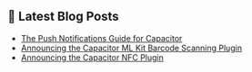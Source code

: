 

<!--

**Here are some ideas to get you started:**

🙋‍♀️ A short introduction - what is your organization all about?
🌈 Contribution guidelines - how can the community get involved?
👩‍💻 Useful resources - where can the community find your docs? Is there anything else the community should know?
🍿 Fun facts - what does your team eat for breakfast?
🧙 Remember, you can do mighty things with the power of [Markdown](https://docs.github.com/github/writing-on-github/getting-started-with-writing-and-formatting-on-github/basic-writing-and-formatting-syntax)
-->

## 📕  Latest Blog Posts

<!-- BLOG-POST-LIST:START -->
- [The Push Notifications Guide for Capacitor](https://capawesome.io/blog/the-push-notifications-guide-for-capacitor/)
- [Announcing the Capacitor ML Kit Barcode Scanning Plugin](https://capawesome.io/blog/announcing-the-capacitor-mlkit-barcode-scanner-plugin/)
- [Announcing the Capacitor NFC Plugin](https://capawesome.io/blog/announcing-the-capacitor-nfc-plugin/)
<!-- BLOG-POST-LIST:END -->
